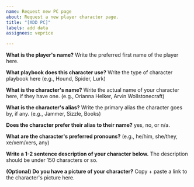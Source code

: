 ```yaml
---
name: Request new PC page
about: Request a new player character page.
title: "[ADD PC]"
labels: add data
assignees: veprice

---
```


**What is the player's name?**
Write the preferred first name of the player here.

**What playbook does this character use?**
Write the type of character playbook here (e.g., Hound, Spider, Lurk)

**What is the character's name?**
Write the actual name of your character here, if they have one. (e.g., Orianna Helker, Arvin Wollstonecraft)

**What is the character's alias?**
Write the primary alias the character goes by, if any. (e.g., Jammer, Sizzle, Books)

**Does the character prefer their alias to their name?**
yes, no, or n/a.

**What are the character's preferred pronouns?** (e.g., he/him, she/they, xe/xem/xers, any)

**Write a 1-2 sentence description of your character below.**
The description should be under 150 characters or so.

**(Optional) Do you have a picture of your character?**
Copy + paste a link to the character's picture here.
